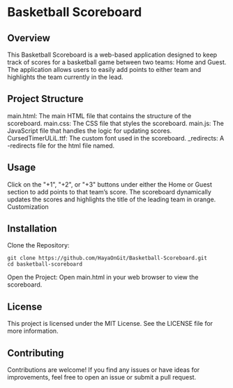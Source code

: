 #  Basketball Scoreboard
## Overview
This Basketball Scoreboard is a web-based application designed to keep track of scores for a basketball game between two teams: Home and Guest. The application allows users to easily add points to either team and highlights the team currently in the lead.

## Project Structure
main.html: The main HTML file that contains the structure of the scoreboard.
main.css: The CSS file that styles the scoreboard.
main.js: The JavaScript file that handles the logic for updating scores.
CursedTimerULiL.ttf: The custom font used in the scoreboard.
_redirects: A -redirects file for the html file named.

## Usage
Click on the "+1", "+2", or "+3" buttons under either the Home or Guest section to add points to that team’s score.
The scoreboard dynamically updates the scores and highlights the title of the leading team in orange.
Customization

## Installation
Clone the Repository:
```
git clone https://github.com/HayaOnGit/Basketball-Scoreboard.git
cd basketball-scoreboard
```

Open the Project:
Open main.html in your web browser to view the scoreboard.

## License
This project is licensed under the MIT License. See the LICENSE file for more information.

## Contributing
Contributions are welcome! If you find any issues or have ideas for improvements, feel free to open an issue or submit a pull request.
